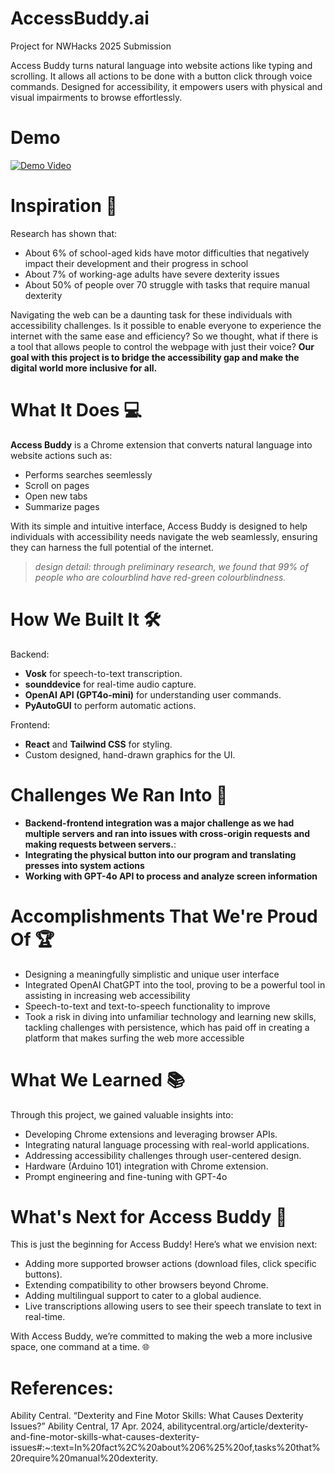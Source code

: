 # AccessBuddy.ai
Project for NWHacks 2025 Submission

Access Buddy turns natural language into website actions like typing and scrolling. It allows all actions to be done with a button click through voice commands. Designed for accessibility, it empowers users with physical and visual impairments to browse effortlessly.

# Demo
[![Demo Video](https://img.youtube.com/vi-vEi5g8JkuE/0.jpg)](https://www.youtube.com/watch?v=-vEi5g8JkuE)

# Inspiration 🌟
Research has shown that:
- About 6% of school-aged kids have motor difficulties that negatively impact their development and their progress in school
- About 7% of working-age adults have severe dexterity issues
- About 50% of people over 70 struggle with tasks that require manual dexterity

Navigating the web can be a daunting task for these individuals with accessibility challenges. Is it possible to enable everyone to experience the internet with the same ease and efficiency? So we thought, what if there is a tool that allows people to control the webpage with just their voice? **Our goal with this project is to bridge the accessibility gap and make the digital world more inclusive for all.**

# What It Does 💻
**Access Buddy** is a Chrome extension that converts natural language into website actions such as:
- Performs searches seemlessly
- Scroll on pages
- Open new tabs
- Summarize pages

With its simple and intuitive interface, Access Buddy is designed to help individuals with accessibility needs navigate the web seamlessly, ensuring they can harness the full potential of the internet.

>*design detail: through preliminary research, we found that 99% of people who are colourblind have red-green colourblindness.*

# How We Built It 🛠️
Backend:
- **Vosk** for speech-to-text transcription.
- **sounddevice** for real-time audio capture.
- **OpenAI API (GPT4o-mini)** for understanding user commands.
- **PyAutoGUI** to perform automatic actions.

Frontend:
- **React** and **Tailwind CSS** for styling.
- Custom designed, hand-drawn graphics for the UI.

# Challenges We Ran Into 🚧
- **Backend-frontend integration was a major challenge as we had multiple servers and ran into issues with cross-origin requests and making requests between servers.**:
- **Integrating the physical button into our program and translating presses into system actions**
- **Working with GPT-4o API to process and analyze screen information**

# Accomplishments That We're Proud Of 🏆
- Designing a meaningfully simplistic and unique user interface
- Integrated OpenAI ChatGPT into the tool, proving to be a powerful tool in assisting in increasing web accessibility
- Speech-to-text and text-to-speech functionality to improve 
- Took a risk in diving into unfamiliar technology and learning new skills, tackling challenges with persistence, which has paid off in creating a platform that makes surfing the web more accessible

# What We Learned 📚
Through this project, we gained valuable insights into:
- Developing Chrome extensions and leveraging browser APIs.
- Integrating natural language processing with real-world applications.
- Addressing accessibility challenges through user-centered design.
- Hardware (Arduino 101) integration with Chrome extension.
- Prompt engineering and fine-tuning with GPT-4o

# What's Next for Access Buddy 🚀
This is just the beginning for Access Buddy! Here’s what we envision next:
- Adding more supported browser actions (download files, click specific buttons).
- Extending compatibility to other browsers beyond Chrome.
- Adding multilingual support to cater to a global audience.
- Live transcriptions allowing users to see their speech translate to text in real-time.

With Access Buddy, we’re committed to making the web a more inclusive space, one command at a time. 🌐

# References:
Ability Central. “Dexterity and Fine Motor Skills: What Causes Dexterity Issues?” Ability Central, 17 Apr. 2024, abilitycentral.org/article/dexterity-and-fine-motor-skills-what-causes-dexterity-issues#:~:text=In%20fact%2C%20about%206%25%20of,tasks%20that%20require%20manual%20dexterity. 
